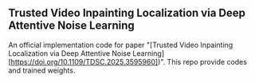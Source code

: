 ## Trusted Video Inpainting Localization via Deep Attentive Noise Learning
An official implementation code for paper "[Trusted Video Inpainting Localization via Deep Attentive Noise Learning] [https://doi.org/10.1109/TDSC.2025.3595960])". This repo provide codes and trained weights.
